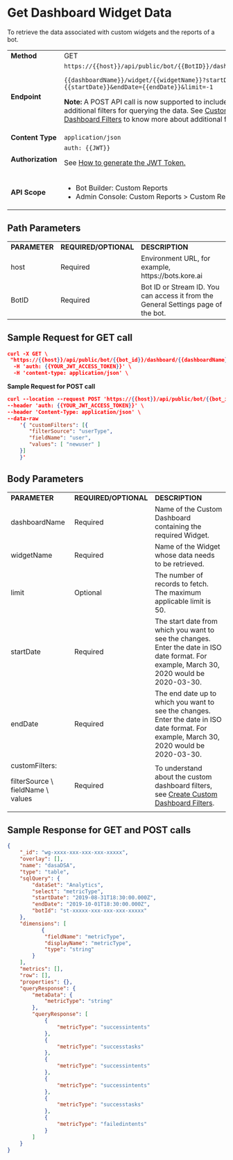 
# Get Dashboard Widget Data

To retrieve the data associated with custom widgets and the reports of a bot.


<table>
  <tr>
   <td><strong>Method</strong>
   </td>
   <td>GET
   </td>
  </tr>
  <tr>
   <td><strong>Endpoint</strong>
   </td>
   <td><code>https://{{host}}/api/public/bot/{{BotID}}/dashboard/</code>
<p>
<code>{{dashboardName}}/widget/{{widgetName}}?startDate={{startDate}}&endDate={{endDate}}&limit=-1</code>
<p>
<strong>Note:</strong> A POST API call is now supported to include the additional filters for querying the data. See <a href="https://developer.kore.ai/docs/bots/analyzing-your-bot/create-custom-dashboard-filters/">Custom Dashboard Filters</a> to know more about additional filters.
   </td>
  </tr>
  <tr>
   <td><strong>Content Type</strong>
   </td>
   <td><code>application/json</code>
   </td>
  </tr>
  <tr>
   <td><strong>Authorization</strong>
   </td>
   <td><code>auth: {{JWT}}</code>
<p>
See <a href="https://developer.kore.ai/docs/bots/api-guide/apis/#Generating_the_JWT_Token">How to generate the JWT Token.</a>
   </td>
  </tr>
  <tr>
   <td><strong>API Scope</strong>
   </td>
   <td>
<ul>

<li>Bot Builder: Custom Reports

<li>Admin Console: Custom Reports > Custom Reports
</li>
</ul>
   </td>
  </tr>
</table>



## Path Parameters


<table>
  <tr>
   <td><strong>PARAMETER</strong>
   </td>
   <td><strong>REQUIRED/OPTIONAL</strong>
   </td>
   <td><strong>DESCRIPTION</strong>
   </td>
  </tr>
  <tr>
   <td>host
   </td>
   <td>Required
   </td>
   <td>Environment URL, for example, https://bots.kore.ai
   </td>
  </tr>
  <tr>
   <td>BotID
   </td>
   <td>Required
   </td>
   <td>Bot ID or Stream ID. You can access it from the General Settings page of the bot.
   </td>
  </tr>
</table>


 


## Sample Request for GET call


```json
curl -X GET \
 "https://{{host}}/api/public/bot/{{bot_id}}/dashboard/{{dashboardName}}/widget/{{widgetName}}?startDate={{startDate}}&endDate={{endDate}}" \
  -H 'auth: {{YOUR_JWT_ACCESS_TOKEN}}' \
  -H 'content-type: application/json' \
```


**Sample Request for POST call**


```json
curl --location --request POST 'https://{{host}}/api/public/bot/{{bot_id}}/dashboard/{{dashboardName}}/widget/{{widgetName}}?startDate={{startDate}}&endDate={{endDate}}' \
--header 'auth: {{YOUR_JWT_ACCESS_TOKEN}}' \ 
--header 'Content-Type: application/json' \ 
--data-raw 
    '{ "customFilters": [{
       "filterSource": "userType", 
 	   "fieldName": "user", 
  	   "values": [ "newuser" ] 
    }]
    }'
```


 


## Body Parameters


<table>
  <tr>
   <td><strong>PARAMETER</strong>
   </td>
   <td><strong>REQUIRED/OPTIONAL</strong>
   </td>
   <td><strong>DESCRIPTION</strong>
   </td>
  </tr>
  <tr>
   <td>dashboardName
   </td>
   <td>Required
   </td>
   <td>Name of the Custom Dashboard containing the required Widget.
   </td>
  </tr>
  <tr>
   <td>widgetName
   </td>
   <td>Required
   </td>
   <td>Name of the Widget whose data needs to be retrieved.
   </td>
  </tr>
  <tr>
   <td>limit
   </td>
   <td>Optional
   </td>
   <td>The number of records to fetch. The maximum applicable limit is 50.
   </td>
  </tr>
  <tr>
   <td>startDate
   </td>
   <td>Required
   </td>
   <td>The start date from which you want to see the changes. Enter the date in ISO date format. For example, March 30, 2020 would be 2020-03-30.
   </td>
  </tr>
  <tr>
   <td>endDate
   </td>
   <td>Required
   </td>
   <td>The end date up to which you want to see the changes. Enter the date in ISO date format. For example, March 30, 2020 would be 2020-03-30.
   </td>
  </tr>
  <tr>
   <td>customFilters:
<p>
filterSource \
fieldName \
values
   </td>
   <td>Required
   </td>
   <td>To understand about the custom dashboard filters, see <a href="https://developer.kore.ai/docs/bots/analyzing-your-bot/create-custom-dashboard-filters/">Create Custom Dashboard Filters</a>.
   </td>
  </tr>
</table>


 


## Sample Response for GET and POST calls


```json
{
    "_id": "wg-xxxx-xxx-xxx-xxx-xxxxx",
    "overlay": [],
    "name": "dasaDSA",
    "type": "table",
    "sqlQuery": {
        "dataSet": "Analytics",
        "select": "metricType",
        "startDate": "2019-08-31T18:30:00.000Z",
        "endDate": "2019-10-01T18:30:00.000Z",
        "botId": "st-xxxxx-xxx-xxx-xxx-xxxxx"
    },
    "dimensions": [
           {
            "fieldName": "metricType",
            "displayName": "metricType",
            "type": "string"
        }
    ],
    "metrics": [],
    "row": [],
    "properties": {},
    "queryResponse": {
        "metaData": {
            "metricType": "string"
        },
        "queryResponse": [
            {
                "metricType": "successintents"
            },
            {
                "metricType": "successtasks"
            },
            {
                "metricType": "successintents"
            },
            {
                "metricType": "successintents"
            },
            {
                "metricType": "successtasks"
            },
            {
                "metricType": "failedintents"
            }
        ]
    }
}
